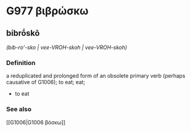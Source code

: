 # G977 βιβρώσκω

## bibrṓskō

_(bib-ro'-sko | vee-VROH-skoh | vee-VROH-skoh)_

### Definition

a reduplicated and prolonged form of an obsolete primary verb (perhaps causative of G1006); to eat; eat; 

- to eat

### See also

[[G1006|G1006 βόσκω]]
